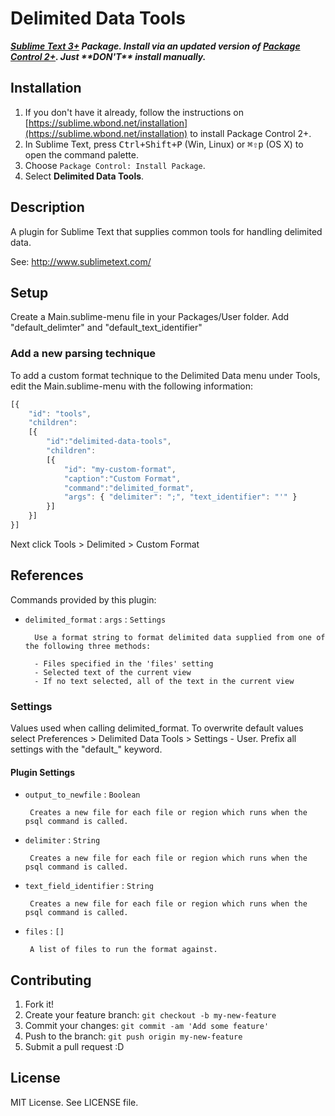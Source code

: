 # Delimited Data Tools

***[Sublime Text 3+](http://www.sublimetext.com/) Package. Install via an updated version of  [Package Control 2+](https://sublime.wbond.net/installation). Just &#42;&#42;DON'T&#42;&#42; install manually.***

## Installation

1. If you don't have it already, follow the instructions on [https://sublime.wbond.net/installation](https://sublime.wbond.net/installation) to install Package Control 2+.
2. In Sublime Text, press <kbd>Ctrl+Shift+P</kbd> (Win, Linux) or <kbd>⌘⇧p</kbd> (OS X) to open the command palette.
3. Choose `Package Control: Install Package`.
4. Select **Delimited Data Tools**.

## Description 

A plugin for Sublime Text that supplies common tools for handling delimited data.

See: http://www.sublimetext.com/


## Setup

Create a Main.sublime-menu file in your Packages/User folder. Add "default_delimter" and "default_text_identifier"

### Add a new parsing technique

To add a custom format technique to the Delimited Data menu under Tools, edit the Main.sublime-menu with the following information:

```js
[{
    "id": "tools",
    "children":
    [{
        "id":"delimited-data-tools",
        "children":
        [{
            "id": "my-custom-format",
            "caption":"Custom Format",
            "command":"delimited_format",
            "args": { "delimiter": ";", "text_identifier": "'" }
        }]
    }]
}]
```

Next click Tools > Delimited > Custom Format

## References

Commands provided by this plugin:

- `delimited_format` : `args` : `Settings`

        Use a format string to format delimited data supplied from one of the following three methods:

        - Files specified in the 'files' setting
        - Selected text of the current view
        - If no text selected, all of the text in the current view



### Settings

Values used when calling delimited_format. To overwrite default values select Preferences > Delimited Data Tools > Settings - User. Prefix all settings with the "default_" keyword.

#### Plugin Settings 

 - `output_to_newfile` : `Boolean`

        Creates a new file for each file or region which runs when the psql command is called.

 - `delimiter` : `String`

        Creates a new file for each file or region which runs when the psql command is called.

 - `text_field_identifier` : `String`

        Creates a new file for each file or region which runs when the psql command is called.

 - `files` : `[]`

        A list of files to run the format against.

## Contributing

1. Fork it!
2. Create your feature branch: `git checkout -b my-new-feature`
3. Commit your changes: `git commit -am 'Add some feature'`
4. Push to the branch: `git push origin my-new-feature`
5. Submit a pull request :D

## License

MIT License. See LICENSE file.
